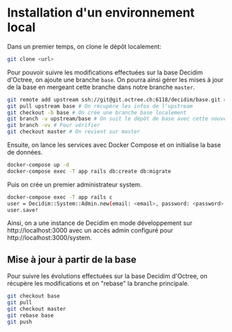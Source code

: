 # Installation d'un environnement local

Dans un premier temps, on clone le dépôt localement:

```bash
git clone <url>
```

Pour pouvoir suivre les modifications effectuées sur la base Decidim d'Octree, on ajoute une branche `base`.
On pourra ainsi gérer les mises à jour de la base en mergeant cette branche dans notre branche `master`.

```bash
git remote add upstream ssh://git@git.octree.ch:6118/decidim/base.git # On ajoute le dépôt de base comme upstream
git pull upstream base # On récupère les infos de l'upstream
git checkout -b base # On crée une branche base localement
git branch -u upstream/base # On suit le dépôt de base avec cette nouvelle branche
git branch -vv # Pour vérifier
git checkout master # On revient sur master
```

Ensuite, on lance les services avec Docker Compose et on initialise la base de données.

```bash
docker-compose up -d
docker-compose exec -T app rails db:create db:migrate
```

Puis on crée un premier administrateur system.

```bash
docker-compose exec -T app rails c
user = Decidim::System::Admin.new(email: <email>, password: <password>, password_confirmation: <password>)
user.save!
```

Ainsi, on a une instance de Decidim en mode développement sur http://localhost:3000 avec un accès admin configuré pour http://localhost:3000/system.

## Mise à jour à partir de la base

Pour suivre les évolutions effectuées sur la base Decidim d'Octree, on récupère les modifications et on "rebase"
la branche principale.

```bash
git checkout base
git pull
git checkout master
git rebase base
git push
```
